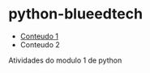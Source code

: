 # python-blueedtech

* [Conteudo 1](https://github.com/Josucka/python-blueedtech/blob/main/Aula04_CodeLab_IntroPython_ipynb_txt.ipynb) 
* Conteudo 2


Atividades do modulo 1 de python
